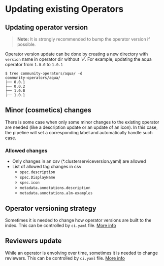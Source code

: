 # Updating existing Operators

## Updating operator version

> **Note:**
    It is strongly recommended to bump the operator version if possible.

Operator version update can be done by creating a new directory with `version` name in operator dir without '`v`'. For example, updating the aqua operator from `1.0.0` to `1.0.1`

```
$ tree community-operators/aqua/ -d
community-operators/aqua/
├── 0.0.1
├── 0.0.2
├── 1.0.0
├── 1.0.1
```

## Minor (cosmetics) changes

There is some case when only some minor changes to the existing operator are needed (like a description update or an update of an icon). In this case, the pipeline will set a corresponding label and automatically handle such case.

### Allowed changes

- Only changes in an csv (*.clusterserviceversion.yaml) are allowed
- List of allowed tag changes in csv
    - `spec.description`
    - `spec.DisplayName`
    - `spec.icon`
    - `metadata.annotations.description`
    - `metadata.annotations.alm-examples`

## Operator versioning strategy 

Sometimes it is needed to change how operator versions are built to the index. This can be controlled by `ci.yaml` file. [More info](./operator-ci-yaml.md#reviewers)

## Reviewers update

While an operator is envolving over time, sometimes it is needed to change reviewers. This can be controlled by `ci.yaml` file. [More info](./operator-ci-yaml.md#operator-versioning)





